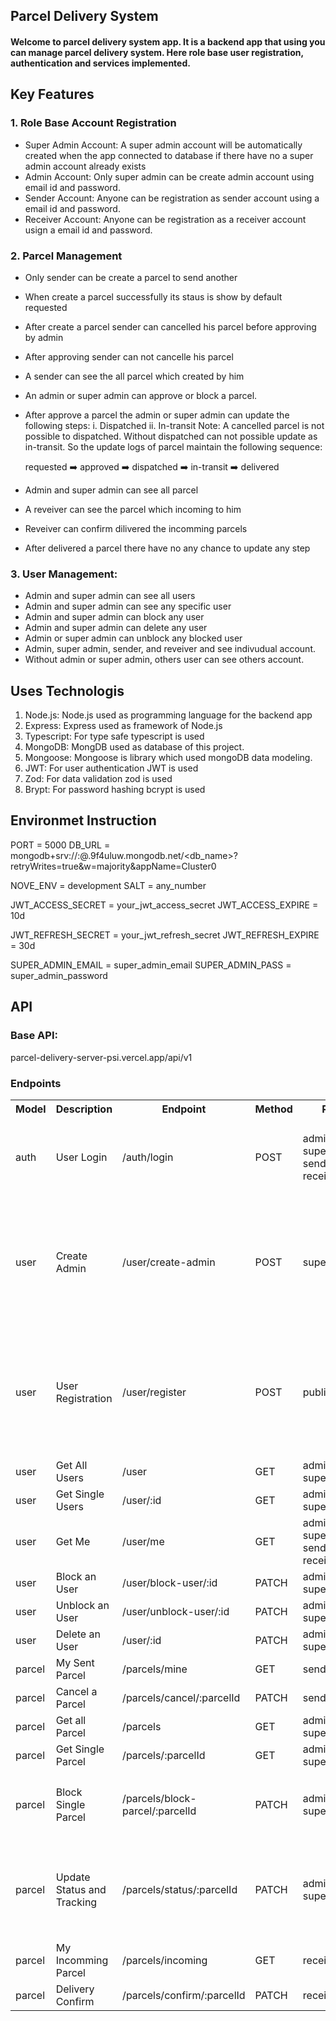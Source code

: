 ## Parcel Delivery System
#### Welcome to parcel delivery system app. It is a backend app that using you can manage parcel delivery system. Here role base user registration, authentication and services implemented.

## Key Features
### 1. Role Base Account Registration
  - Super Admin Account: A super admin account will be automatically created when the app connected to database if there have no a super admin account already exists
  - Admin Account: Only super admin can be create admin account using email id and password.
  - Sender Account: Anyone can be registration as sender account using a email id and password.
  - Receiver Account: Anyone can be registration as a receiver account usign a email id and password.

### 2. Parcel Management
  - Only sender can be create a parcel to send another
  - When create a parcel successfully its staus is show by default requested
  - After create a parcel sender can cancelled his parcel before approving by admin
  - After approving sender can not cancelle his parcel
  - A sender can see the all parcel which created by him

  - An admin or super admin can approve or block a parcel.
  - After approve a parcel the admin or super admin can update the following steps:
      i. Dispatched
      ii. In-transit
    Note: A cancelled parcel is not possible to dispatched. Without dispatched can not possible update as in-transit. So the update logs of parcel maintain the following sequence:

    requested ➡️ approved ➡️ dispatched ➡️ in-transit ➡️ delivered
  - Admin and super admin can see all parcel

  - A reveiver can see the parcel which incoming to him
  - Reveiver can confirm dilivered the incomming parcels
  - After delivered a parcel there have no any chance to update any step

### 3. User Management:
  - Admin and super admin can see all users
  - Admin and super admin can see any specific user
  - Admin and super admin can block any user
  - Admin and super admin can delete any user
  - Admin or  super admin can unblock any blocked user
  - Admin, super admin, sender, and reveiver and see indivudual account.
  - Without admin or super admin, others user can see others account.
    
## Uses Technologis
  1. Node.js: Node.js used as programming language for the backend app
  2. Express: Express used as framework of Node.js
  3. Typescript: For type safe typescript is used
  4. MongoDB: MongDB used as database of this project.
  5. Mongoose: Mongoose is library which used mongoDB data modeling.
  6. JWT: For user authentication JWT is used
  7. Zod: For data validation zod is used
  8. Brypt: For password hashing bcrypt is used

## Environmet Instruction
  PORT = 5000
  DB_URL = mongodb+srv://<username>:<password>@<cluster-url>.9f4uluw.mongodb.net/<db_name>?retryWrites=true&w=majority&appName=Cluster0

  NOVE_ENV = development
  SALT = any_number 

  JWT_ACCESS_SECRET = your_jwt_access_secret
  JWT_ACCESS_EXPIRE = 10d

  JWT_REFRESH_SECRET = your_jwt_refresh_secret
  JWT_REFRESH_EXPIRE = 30d

  SUPER_ADMIN_EMAIL = super_admin_email
  SUPER_ADMIN_PASS = super_admin_password

## API
### Base API: 
parcel-delivery-server-psi.vercel.app/api/v1

### Endpoints

<table>
  <tr>
    <th>Model</th>
    <th>Description</th>
    <th>Endpoint</th>
    <th>Method</th>
    <th>Role</th>
    <th>Body</th>
  </tr>
  <tr>
    <td>auth</td>
    <td>User Login</td>
    <td>/auth/login</td>
    <td>POST</td>
    <td>admin, superAdmin, sender, receiver</td>
    <td>      
      
      {
          "email": "superadmin@gmail.com",
          "password": "superadmin"
      }
      
  </td>
  </tr>
  
  <tr>
    <td>user</td>
    <td>Create Admin</td>
    <td>/user/create-admin</td>
    <td>POST</td>
    <td>superAdmin</td>
    <td>      
      
    {
      "name": "Admin1",
      "email": "admin1@gmail.com",
      "phone": "01712345678",
      "address": "Dinajpur Sadar, Dinajpur",
      "password": "admin1",
      "role": "admin"
    }
      
  </td>
  </tr>
  
  <tr>
    <td>user</td>
    <td>User Registration</td>
    <td>/user/register</td>
    <td>POST</td>
    <td>public</td>
    <td>      
      
    {
      "name": "Sender One",
      "email": "sender@gmail.com",
      "phone": "01700000001",
      "address": "Bogura Sadar, Bogura",
      "password": "123456", 
      "role": "sender"
    }
      
  </td>
  </tr>
  
  <tr>
    <td>user</td>
    <td>Get All Users</td>
    <td>/user</td>
    <td>GET</td>
    <td>admin, superAdmin</td>
    <td>NA</td>
  </tr>
  
  <tr>
    <td>user</td>
    <td>Get Single Users</td>
    <td>/user/:id</td>
    <td>GET</td>
    <td>admin, superAdmin</td>
    <td>NA</td>
  </tr>
  
  <tr>
    <td>user</td>
    <td>Get Me</td>
    <td>/user/me</td>
    <td>GET</td>
    <td>admin, superAdmin, sender, receiver</td>
    <td>NA</td>
  </tr>
  
  <tr>
    <td>user</td>
    <td>Block an User</td>
    <td>/user/block-user/:id</td>
    <td>PATCH</td>
    <td>admin, superAdmin</td>
    <td>NA</td>
  </tr>
  
  <tr>
    <td>user</td>
    <td>Unblock an User</td>
    <td>/user/unblock-user/:id</td>
    <td>PATCH</td>
    <td>admin, superAdmin</td>
    <td>NA</td>
  </tr>
  
  <tr>
    <td>user</td>
    <td>Delete an User</td>
    <td>/user/:id</td>
    <td>PATCH</td>
    <td>admin, superAdmin</td>
    <td>NA</td>
  </tr>
  
  <tr>
    <td>parcel</td>
    <td>My Sent Parcel</td>
    <td>/parcels/mine</td>
    <td>GET</td>
    <td>sender</td>
    <td>NA</td>
  </tr>
  
  <tr>
    <td>parcel</td>
    <td>Cancel a Parcel</td>
    <td>/parcels/cancel/:parcelId</td>
    <td>PATCH</td>
    <td>sender</td>
    <td>NA</td>
  </tr>
  
  <tr>
    <td>parcel</td>
    <td>Get all Parcel</td>
    <td>/parcels</td>
    <td>GET</td>
    <td>admin, superAdmin</td>
    <td>NA</td>
  </tr>
  
  <tr>
    <td>parcel</td>
    <td>Get Single Parcel</td>
    <td>/parcels/:parcelId</td>
    <td>GET</td>
    <td>admin, superAdmin</td>
    <td>NA</td>
  </tr>
  
  <tr>
    <td>parcel</td>
    <td>Block Single Parcel</td>
    <td>/parcels/block-parcel/:parcelId</td>
    <td>PATCH</td>
    <td>admin, superAdmin</td>
    <td>
  
    {
      "location": "Bogura",
      "note": "Blocked the parcel"
    }
  </td>
  </tr>
  
  <tr>
    <td>parcel</td>
    <td>Update Status and Tracking</td>
    <td>/parcels/status/:parcelId</td>
    <td>PATCH</td>
    <td>admin, superAdmin</td>
    <td>
      
    {
      "status": "approved",
      "location": "Dinajpur, Bangladesh",
      "note": "The parcel is now transit from Dinajpur to Bogura"
    }
  </td>
  </tr>

  <tr>
    <td>parcel</td>
    <td>My Incomming Parcel</td>
    <td>/parcels/incoming</td>
    <td>GET</td>
    <td>receiver</td>
    <td>NA</td>
  </tr>
  
  <tr>
    <td>parcel</td>
    <td>Delivery Confirm</td>
    <td>/parcels/confirm/:parcelId</td>
    <td>PATCH</td>
    <td>receiver</td>
    <td>NA</td>
  </tr>


  
</table>
